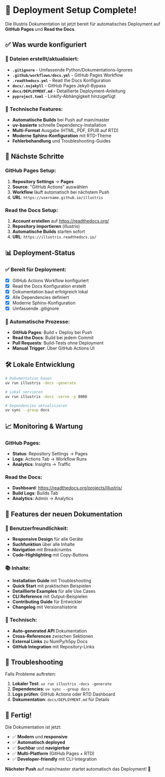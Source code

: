 # 🚀 Deployment Setup Complete!

Die Illustris Dokumentation ist jetzt bereit für automatisches Deployment auf **GitHub Pages** und **Read the Docs**.

## ✅ Was wurde konfiguriert

### 📁 Dateien erstellt/aktualisiert:

- **`.gitignore`** - Umfassende Python/Dokumentations-Ignores
- **`.github/workflows/docs.yml`** - GitHub Pages Workflow
- **`.readthedocs.yml`** - Read the Docs Konfiguration
- **`docs/.nojekyll`** - GitHub Pages Jekyll-Bypass
- **`docs/DEPLOYMENT.md`** - Detaillierte Deployment-Anleitung
- **`pyproject.toml`** - Linkify-Abhängigkeit hinzugefügt

### 🔧 Technische Features:

- **Automatische Builds** bei Push auf main/master
- **uv-basierte** schnelle Dependency-Installation
- **Multi-Format** Ausgabe (HTML, PDF, EPUB auf RTD)
- **Moderne Sphinx-Konfiguration** mit RTD-Theme
- **Fehlerbehandlung** und Troubleshooting-Guides

## 🎯 Nächste Schritte

### GitHub Pages Setup:

1. **Repository Settings** → **Pages**
2. **Source**: "GitHub Actions" auswählen
3. **Workflow** läuft automatisch bei nächstem Push
4. **URL**: `https://username.github.io/illustris`

### Read the Docs Setup:

1. **Account erstellen** auf https://readthedocs.org/
2. **Repository importieren** (illustris)
3. **Automatische Builds** starten sofort
4. **URL**: `https://illustris.readthedocs.io/`

## 📊 Deployment-Status

### ✅ Bereit für Deployment:

- [x] GitHub Actions Workflow konfiguriert
- [x] Read the Docs Konfiguration erstellt
- [x] Dokumentation baut erfolgreich lokal
- [x] Alle Dependencies definiert
- [x] Moderne Sphinx-Konfiguration
- [x] Umfassende .gitignore

### 🔄 Automatische Prozesse:

- **GitHub Pages**: Build + Deploy bei Push
- **Read the Docs**: Build bei jedem Commit
- **Pull Requests**: Build-Tests ohne Deployment
- **Manual Trigger**: Über GitHub Actions UI

## 🛠️ Lokale Entwicklung

```bash
# Dokumentation bauen
uv run illustris -docs -generate

# Lokal servieren
uv run illustris -docs -serve -p 8080

# Dependencies aktualisieren
uv sync --group docs
```

## 📈 Monitoring & Wartung

### GitHub Pages:
- **Status**: Repository Settings → Pages
- **Logs**: Actions Tab → Workflow Runs
- **Analytics**: Insights → Traffic

### Read the Docs:
- **Dashboard**: https://readthedocs.org/projects/illustris/
- **Build Logs**: Builds Tab
- **Analytics**: Admin → Analytics

## 🎨 Features der neuen Dokumentation

### 🌟 Benutzerfreundlichkeit:
- **Responsive Design** für alle Geräte
- **Suchfunktion** über alle Inhalte
- **Navigation** mit Breadcrumbs
- **Code-Highlighting** mit Copy-Buttons

### 📚 Inhalte:
- **Installation Guide** mit Troubleshooting
- **Quick Start** mit praktischen Beispielen
- **Detaillierte Examples** für alle Use Cases
- **CLI Reference** mit Output-Beispielen
- **Contributing Guide** für Entwickler
- **Changelog** mit Versionshistorie

### 🔧 Technisch:
- **Auto-generated API** Dokumentation
- **Cross-References** zwischen Sektionen
- **External Links** zu NumPy/h5py Docs
- **GitHub Integration** mit Repository-Links

## 🚨 Troubleshooting

Falls Probleme auftreten:

1. **Lokaler Test**: `uv run illustris -docs -generate`
2. **Dependencies**: `uv sync --group docs`
3. **Logs prüfen**: GitHub Actions oder RTD Dashboard
4. **Dokumentation**: `docs/DEPLOYMENT.md` für Details

## 🎉 Fertig!

Die Dokumentation ist jetzt:
- ✅ **Modern** und **responsive**
- ✅ **Automatisch deployed**
- ✅ **Suchbar** und **navigierbar**
- ✅ **Multi-Platform** (GitHub Pages + RTD)
- ✅ **Developer-friendly** mit CLI-Integration

**Nächster Push** auf main/master startet automatisch das Deployment! 🚀 